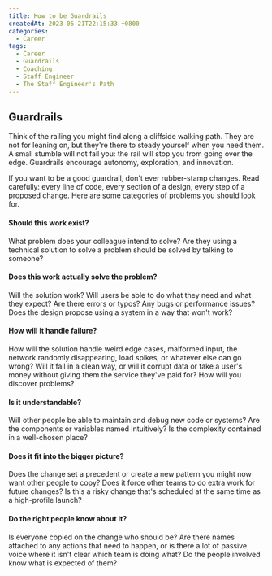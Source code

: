 ```yaml
---
title: How to be Guardrails
createdAt: 2023-06-21T22:15:33 +0800
categories: 
  - Career
tags: 
  - Career
  - Guardrails
  - Coaching
  - Staff Engineer
  - The Staff Engineer's Path
---
```


## Guardrails

Think of the railing you might find along a cliffside walking path. They are not for leaning on, but they're there
to steady yourself when you need them. A small stumble will not fail you: the rail will stop you from going
over the edge. Guardrails encourage autonomy, exploration, and innovation.

If you want to be a good guardrail, don't ever rubber-stamp changes. Read carefully: every line of code, every section
of a design, every step of a proposed change. Here are some categories of problems you should look for.

#### Should this work exist?

What problem does your colleague intend to solve? Are they using a technical solution to solve a problem should be
solved by talking to someone?

#### Does this work actually solve the problem?

Will the solution work? Will users be able to do what they need and what they expect? Are there errors or typos?
Any bugs or performance issues? Does the design propose using a system in a way that won't work?

#### How will it handle failure?

How will the solution handle weird edge cases, malformed input, the network randomly disappearing, load spikes,
or whatever else can go wrong? Will it fail in a clean way, or will it corrupt data or take a user's money without
giving them the service they've paid for? How will you discover problems?

#### Is it understandable?

Will other people be able to maintain and debug new code or systems? Are the components or variables named intuitively?
Is the complexity contained in a well-chosen place?

#### Does it fit into the bigger picture?

Does the change set a precedent or create a new pattern you might now want other people to copy? Does it force other
teams to do extra work for future changes? Is this a risky change that's scheduled at the same time as a high-profile
launch?

#### Do the right people know about it?

Is everyone copied on the change who should be? Are there names attached to any actions that need to happen, or is
there a lot of passive voice where it isn't clear which team is doing what? Do the people involved know what is
expected of them?


